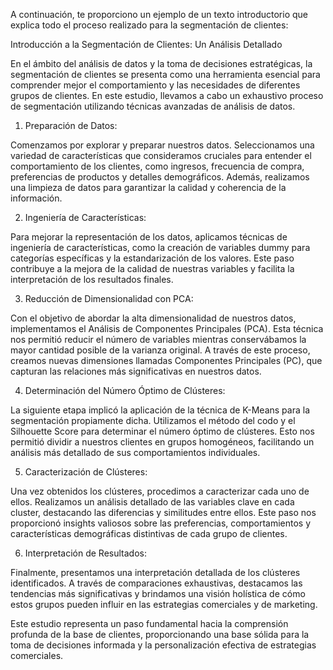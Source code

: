 
A continuación, te proporciono un ejemplo de un texto introductorio que explica todo el proceso realizado para la segmentación de clientes:

Introducción a la Segmentación de Clientes: Un Análisis Detallado

En el ámbito del análisis de datos y la toma de decisiones estratégicas, la segmentación de clientes se presenta como una herramienta esencial para comprender mejor el comportamiento y las necesidades de diferentes grupos de clientes. En este estudio, llevamos a cabo un exhaustivo proceso de segmentación utilizando técnicas avanzadas de análisis de datos.

1. Preparación de Datos:

Comenzamos por explorar y preparar nuestros datos. Seleccionamos una variedad de características que consideramos cruciales para entender el comportamiento de los clientes, como ingresos, frecuencia de compra, preferencias de productos y detalles demográficos. Además, realizamos una limpieza de datos para garantizar la calidad y coherencia de la información.

2. Ingeniería de Características:

Para mejorar la representación de los datos, aplicamos técnicas de ingeniería de características, como la creación de variables dummy para categorías específicas y la estandarización de los valores. Este paso contribuye a la mejora de la calidad de nuestras variables y facilita la interpretación de los resultados finales.

3. Reducción de Dimensionalidad con PCA:

Con el objetivo de abordar la alta dimensionalidad de nuestros datos, implementamos el Análisis de Componentes Principales (PCA). Esta técnica nos permitió reducir el número de variables mientras conservábamos la mayor cantidad posible de la varianza original. A través de este proceso, creamos nuevas dimensiones llamadas Componentes Principales (PC), que capturan las relaciones más significativas en nuestros datos.

4. Determinación del Número Óptimo de Clústeres:

La siguiente etapa implicó la aplicación de la técnica de K-Means para la segmentación propiamente dicha. Utilizamos el método del codo y el Silhouette Score para determinar el número óptimo de clústeres. Esto nos permitió dividir a nuestros clientes en grupos homogéneos, facilitando un análisis más detallado de sus comportamientos individuales.

5. Caracterización de Clústeres:

Una vez obtenidos los clústeres, procedimos a caracterizar cada uno de ellos. Realizamos un análisis detallado de las variables clave en cada cluster, destacando las diferencias y similitudes entre ellos. Este paso nos proporcionó insights valiosos sobre las preferencias, comportamientos y características demográficas distintivas de cada grupo de clientes.

6. Interpretación de Resultados:

Finalmente, presentamos una interpretación detallada de los clústeres identificados. A través de comparaciones exhaustivas, destacamos las tendencias más significativas y brindamos una visión holística de cómo estos grupos pueden influir en las estrategias comerciales y de marketing.

Este estudio representa un paso fundamental hacia la comprensión profunda de la base de clientes, proporcionando una base sólida para la toma de decisiones informada y la personalización efectiva de estrategias comerciales.
